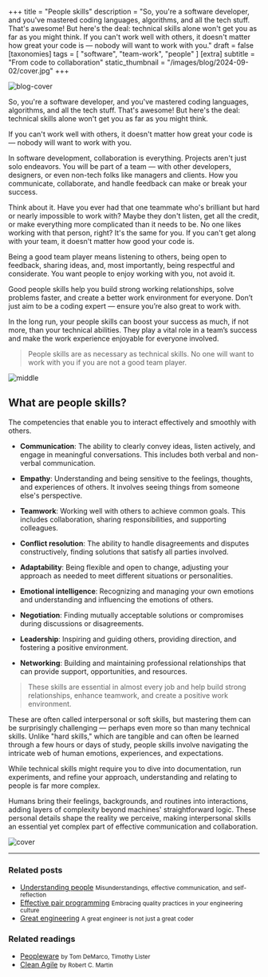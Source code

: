 +++
title = "People skills"
description = "So, you're a software developer, and you've mastered coding languages, algorithms, and all the tech stuff. That's awesome! But here's the deal: technical skills alone won't get you as far as you might think. If you can't work well with others, it doesn't matter how great your code is — nobody will want to work with you."
draft = false
[taxonomies]
tags = [ "software", "team-work", "people" ]
[extra]
subtitle = "From code to collaboration"
static_thumbnail = "/images/blog/2024-09-02/cover.jpg"
+++

![blog-cover](/images/blog/2024-09-02/cover.jpg)

So, you're a software developer, and you've mastered coding languages, algorithms, and all the tech stuff. That's awesome! But here's the deal: technical skills alone won't get you as far as you might think. 

<!-- more -->

If you can't work well with others, it doesn't matter how great your code is — nobody will want to work with you.

In software development, collaboration is everything. Projects aren't just solo endeavors. You will be part of a team — with other developers, designers, or even non-tech folks like managers and clients. How you communicate, collaborate, and handle feedback can make or break your success.

Think about it. Have you ever had that one teammate who's brilliant but hard or nearly impossible to work with? Maybe they don't listen, get all the credit, or make everything more complicated than it needs to be. No one likes working with that person, right? It's the same for you. If you can't get along with your team, it doesn't matter how good your code is.

Being a good team player means listening to others, being open to feedback, sharing ideas, and, most importantly, being respectful and considerate. You want people to enjoy working with you, not avoid it.

Good people skills help you build strong working relationships, solve problems faster, and create a better work environment for everyone. Don’t just aim to be a coding expert — ensure you’re also great to work with.

In the long run, your people skills can boost your success as much, if not more, than your technical abilities. They play a vital role in a team’s success and make the work experience enjoyable for everyone involved.

> People skills are as necessary as technical skills. No one will want to work with you if you are not a good team player.

![middle](/images/blog/2024-09-02/middle.jpg)

## What are people skills?

The competencies that enable you to interact effectively and smoothly with others.

- **Communication**: The ability to clearly convey ideas, listen actively, and engage in meaningful conversations. This includes both verbal and non-verbal communication.

- **Empathy**: Understanding and being sensitive to the feelings, thoughts, and experiences of others. It involves seeing things from someone else's perspective.

- **Teamwork**: Working well with others to achieve common goals. This includes collaboration, sharing responsibilities, and supporting colleagues.

- **Conflict resolution**: The ability to handle disagreements and disputes constructively, finding solutions that satisfy all parties involved.

- **Adaptability**: Being flexible and open to change, adjusting your approach as needed to meet different situations or personalities.

- **Emotional intelligence**: Recognizing and managing your own emotions and understanding and influencing the emotions of others.

- **Negotiation**: Finding mutually acceptable solutions or compromises during discussions or disagreements.

- **Leadership**: Inspiring and guiding others, providing direction, and fostering a positive environment.

- **Networking**: Building and maintaining professional relationships that can provide support, opportunities, and resources.

> These skills are essential in almost every job and help build strong relationships, enhance teamwork, and create a positive work environment.

These are often called interpersonal or soft skills, but mastering them can be surprisingly challenging — perhaps even more so than many technical skills. Unlike "hard skills," which are tangible and can often be learned through a few hours or days of study, people skills involve navigating the intricate web of human emotions, experiences, and expectations.

While technical skills might require you to dive into documentation, run experiments, and refine your approach, understanding and relating to people is far more complex. 

Humans bring their feelings, backgrounds, and routines into interactions, adding layers of complexity beyond machines' straightforward logic. These personal details shape the reality we perceive, making interpersonal skills an essential yet complex part of effective communication and collaboration.

![cover](/images/blog/2024-09-02/footer.jpg)

---

### Related posts

- [Understanding people](/blog/understanding-people) <small>Misunderstandings, effective communication, and self-reflection</small>
- [Effective pair programming](/blog/effective-pair-programming/) <small>Embracing quality practices in your engineering culture</small>
- [Great engineering](/blog/great-engineering/) <small>A great engineer is not just a great coder</small>

### Related readings

- [Peopleware](/readings/peopleware) <small>by Tom DeMarco, Timothy Lister</small>
- [Clean Agile](/readings/clean-agile/) <small>by Robert C. Martin</small>
